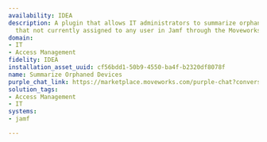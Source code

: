 ```yaml
---
availability: IDEA
description: A plugin that allows IT administrators to summarize orphaned devices
  that not currently assigned to any user in Jamf through the Moveworks AI Assistant.
domain:
- IT
- Access Management
fidelity: IDEA
installation_asset_uuid: cf56bdd1-50b9-4550-ba4f-b2320df8078f
name: Summarize Orphaned Devices
purple_chat_link: https://marketplace.moveworks.com/purple-chat?conversation=%7B%22messages%22%3A%5B%7B%22role%22%3A%22user%22%2C%22parts%22%3A%5B%7B%22richText%22%3A%22I+need+to+look+up+orphaned+devices%22%7D%5D%7D%2C%7B%22role%22%3A%22assistant%22%2C%22parts%22%3A%5B%7B%22reasoningSteps%22%3A%5B%7B%22status%22%3A%22pending%22%2C%22richText%22%3A%22User+wants+to+find+orphaned+devices.+Clarifying+the+search+scope.%22%7D%5D%7D%2C%7B%22richText%22%3A%22Do+you+want+to+look+up%3A%3Col+xmlns%3D%5C%22http%3A%2F%2Fwww.w3.org%2F1999%2Fxhtml%5C%22%3E%3Cli%3Eall+orphaned+devices%3C%2Fli%3E%3Cli%3Eorphaned+devices+based+on+device+name+%28ex%3A+Macbook+Pro%29%3C%2Fli%3E%3C%2Fol%3E%22%7D%5D%7D%2C%7B%22role%22%3A%22user%22%2C%22parts%22%3A%5B%7B%22richText%22%3A%22I+want+to+view+orphaned+Macbook+air+devices%22%7D%5D%7D%2C%7B%22role%22%3A%22assistant%22%2C%22parts%22%3A%5B%7B%22reasoningSteps%22%3A%5B%7B%22status%22%3A%22success%22%2C%22richText%22%3A%22User+specified+%27Macbook+Air%27+devices.%22%7D%2C%7B%22status%22%3A%22pending%22%2C%22richText%22%3A%22Searching+%3Cb+xmlns%3D%5C%22http%3A%2F%2Fwww.w3.org%2F1999%2Fxhtml%5C%22%3EJAMF%3C%2Fb%3E+for+orphaned+devices+matching+%27Macbook+Air%27.%22%7D%2C%7B%22status%22%3A%22success%22%2C%22richText%22%3A%22Found+5+matching+devices.%22%7D%5D%7D%2C%7B%22richText%22%3A%22%3Cp%3EI+found+5+orphaned+MacBook+Air+devices.+Which+one+would+you+like+to+view%3F%3Cbr%3E%3C%2Fp%3E%3Cul%3E%3Cli%3E%3Cp%3EMacBook+Air+-+SN%3A+XYZ12345+%28Last+reported+date%3A+2023-10-25%29%3C%2Fp%3E%3C%2Fli%3E%3Cli%3E%3Cp%3EMacBook+Air+-+SN%3A+ABC67890+%28Last+reported+date%3A+2023-11-01%29%3C%2Fp%3E%3C%2Fli%3E%3Cli%3E%3Cp%3EMacBook+Air+-+SN%3A+DEF01234+%28Last+reported+date%3A+2023-09-15%29%3C%2Fp%3E%3C%2Fli%3E%3Cli%3E%3Cp%3EMacBook+Air+-+SN%3A+GHI56789+%28Last+reported+date%3A+2024-01-05%29%3C%2Fp%3E%3C%2Fli%3E%3Cli%3E%3Cp%3EMacBook+Air+-+SN%3A+JKL98765+%28Last+reported+date%3A+2023-12-10%29%3C%2Fp%3E%3C%2Fli%3E%3C%2Ful%3E%22%7D%2C%7B%22citations%22%3A%5B%7B%22connectorName%22%3A%22jamf%22%2C%22citationTitle%22%3A%22Orphaned+Device+Search+Results%22%7D%5D%7D%5D%7D%2C%7B%22role%22%3A%22user%22%2C%22parts%22%3A%5B%7B%22richText%22%3A%22I+want+to+see+details+for+MacBook+Air+-+SN%3A+XYZ12345%22%7D%5D%7D%2C%7B%22role%22%3A%22assistant%22%2C%22parts%22%3A%5B%7B%22reasoningSteps%22%3A%5B%7B%22status%22%3A%22success%22%2C%22richText%22%3A%22User+selected+device+%27MacBook+Air+-+SN%3A+XYZ12345%27.%22%7D%2C%7B%22status%22%3A%22pending%22%2C%22richText%22%3A%22Retrieving+detailed+information+for+MacBook+Air+-+SN%3A+XYZ12345+from+%3Cb+xmlns%3D%5C%22http%3A%2F%2Fwww.w3.org%2F1999%2Fxhtml%5C%22%3EJAMF%3C%2Fb%3E.%22%7D%2C%7B%22status%22%3A%22success%22%2C%22richText%22%3A%22Successfully+retrieved+device+details.%22%7D%5D%7D%2C%7B%22richText%22%3A%22Here+are+the+details+for+%3Cb+xmlns%3D%5C%22http%3A%2F%2Fwww.w3.org%2F1999%2Fxhtml%5C%22%3EMacBook+Air+-+SN%3A+XYZ12345%3C%2Fb%3E%3A%3Cbr+xmlns%3D%5C%22http%3A%2F%2Fwww.w3.org%2F1999%2Fxhtml%5C%22+%2F%3E%3Cul+xmlns%3D%5C%22http%3A%2F%2Fwww.w3.org%2F1999%2Fxhtml%5C%22%3E%3Cli%3E%3Cb%3EModel%3A%3C%2Fb%3E+MacBook+Air+%28M1%2C+2020%29%3C%2Fli%3E%3Cli%3E%3Cb%3ESerial+Number%3A%3C%2Fb%3E+XYZ12345%3C%2Fli%3E%3Cli%3E%3Cb%3ELast+Check-in%3A%3C%2Fb%3E+2023-10-25+14%3A30+UTC%3C%2Fli%3E%3Cli%3E%3Cb%3EStatus%3A%3C%2Fb%3E+Orphaned+%28No+user+assigned%2C+not+seen+in+90%2B+days%29%3C%2Fli%3E%3Cli%3E%3Cb%3EAssigned+User%3A%3C%2Fb%3E+None%3C%2Fli%3E%3Cli%3E%3Cb%3EDepartment%3A%3C%2Fb%3E+Unknown%3C%2Fli%3E%3Cli%3E%3Cb%3EJamf+Pro+ID%3A%3C%2Fb%3E+1234567%3C%2Fli%3E%3C%2Ful%3E%22%7D%2C%7B%22citations%22%3A%5B%7B%22connectorName%22%3A%22jamf%22%2C%22citationTitle%22%3A%22Device+Details+-+MacBook+Air+SN%3A+XYZ12345%22%7D%5D%7D%5D%7D%5D%7D
solution_tags:
- Access Management
- IT
systems:
- jamf

---
```

